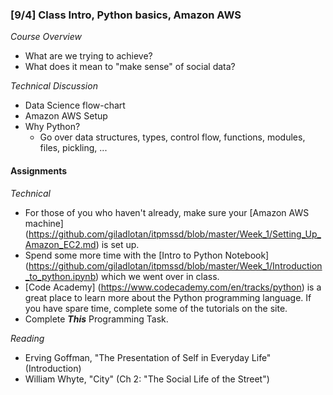 ### [9/4] Class Intro, Python basics, Amazon AWS

_Course Overview_
- What are we trying to achieve?
- What does it mean to "make sense" of social data?

_Technical Discussion_
- Data Science flow-chart
- Amazon AWS Setup
- Why Python?
    - Go over data structures, types, control flow, functions, modules, files, pickling, ...

#### Assignments

_Technical_
- For those of you who haven't already, make sure your [Amazon AWS machine] (https://github.com/giladlotan/itpmssd/blob/master/Week_1/Setting_Up_Amazon_EC2.md) is set up.
- Spend some more time with the [Intro to Python Notebook] (https://github.com/giladlotan/itpmssd/blob/master/Week_1/Introduction_to_python.ipynb) which we went over in class. 
- [Code Academy] (https://www.codecademy.com/en/tracks/python) is a great place to learn more about the Python programming language. If you have spare time, complete some of the tutorials on the site.
- Complete ***This*** Programming Task. 

_Reading_
- Erving Goffman, "The Presentation of Self in Everyday Life" (Introduction)
- William Whyte, "City" (Ch 2: "The Social Life of the Street")

